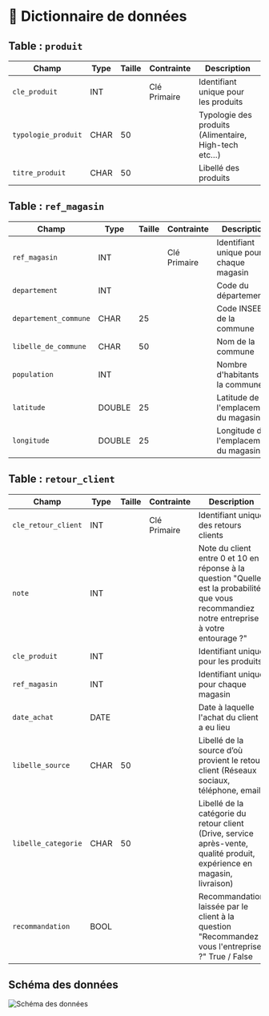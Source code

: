 # 📘 Dictionnaire de données

## Table : `produit`

| Champ                     | Type  | Taille | Contrainte   | Description                                          |
|---------------------------|-------|--------|--------------|------------------------------------------------------|
| `cle_produit`             | INT   |        | Clé Primaire | Identifiant unique pour les produits                 |
| `typologie_produit`       | CHAR  | 50     |              | Typologie des produits (Alimentaire, High-tech etc…) |
| `titre_produit`           | CHAR  | 50     |              | Libellé des produits                                 |


## Table : `ref_magasin`

| Champ                 | Type   | Taille | Contrainte   | Description                            |
|-----------------------|--------|--------|--------------|----------------------------------------|
| `ref_magasin`         | INT    |        | Clé Primaire | Identifiant unique pour chaque magasin |
| `departement`         | INT    |        |              | Code du département                    |
| `departement_commune` | CHAR   | 25     |              | Code INSEE de la commune               |
| `libelle_de_commune`  | CHAR   | 50     |              | Nom de la commune                      |
| `population`          | INT    |        |              | Nombre d'habitants de la commune       |
| `latitude`            | DOUBLE | 25     |              | Latitude de l'emplacement du magasin   |
| `longitude`           | DOUBLE | 25     |              | Longitude de l'emplacement du magasin  |

## Table : `retour_client`

| Champ                     | Type | Taille | Contrainte   | Description                                                                                                                                  |
|---------------------------|------|--------|--------------|----------------------------------------------------------------------------------------------------------------------------------------------|
| `cle_retour_client`       | INT  |        | Clé Primaire | Identifiant unique des retours clients                                                                                                       |
| `note`                    | INT  |        |              | Note du client entre 0 et 10 en réponse à la question "Quelle est la probabilité que vous recommandiez notre entreprise à votre entourage ?" |
| `cle_produit`             | INT  |        |              | Identifiant unique pour les produits                                                                                                         |
| `ref_magasin`             | INT  |        |              | Identifiant unique pour chaque magasin                                                                                                       |
| `date_achat`              | DATE |        |              | Date à laquelle l'achat du client a eu lieu                                                                                                  |
| `libelle_source`          | CHAR | 50     |              | Libellé de la source d’où provient le retour client (Réseaux sociaux, téléphone, email)                                                      |
| `libelle_categorie`       | CHAR | 50     |              | Libellé de la catégorie du retour client (Drive, service après-vente, qualité produit, expérience en magasin, livraison)                     |
| `recommandation`          | BOOL |        |              | Recommandation laissée par le client à la question "Recommandez vous l'entreprise ?"  True / False                                           |

## Schéma des données 

![Schéma des données](images/schema_données.png)
